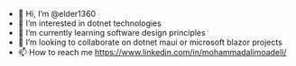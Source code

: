 - 👋 Hi, I’m @elder1360
- 👀 I’m interested in dotnet technologies
- 🌱 I’m currently learning software design principles
- 💞️ I’m looking to collaborate on dotnet maui or microsoft blazor projects
- 📫 How to reach me https://www.linkedin.com/in/mohammadalimoadeli/

<!---
elder1360/elder1360 is a ✨ special ✨ repository because its `README.md` (this file) appears on your GitHub profile.
You can click the Preview link to take a look at your changes.
--->
